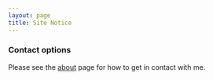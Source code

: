 ```yaml
---
layout: page
title: Site Notice
---
```


### Contact options

Please see the [about](/about) page for how to get in contact with me.
